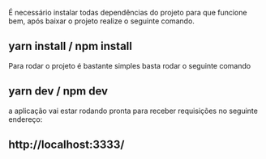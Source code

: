 É necessário instalar todas dependências do projeto para que funcione bem,
após baixar o projeto realize o seguinte comando.

## yarn install / npm install

Para rodar o projeto é bastante simples basta rodar o seguinte comando

## yarn dev / npm dev

a aplicação vai estar rodando pronta para receber requisições no seguinte endereço:

## http://localhost:3333/